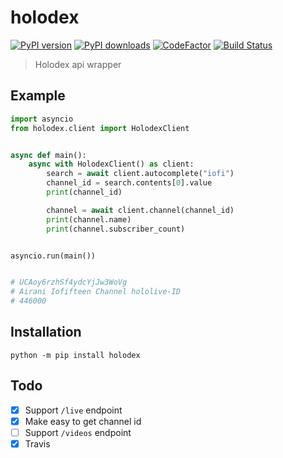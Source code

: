 # holodex

[![PyPI version](https://badge.fury.io/py/holodex.svg)](https://badge.fury.io/py/holodex) [![PyPI downloads](https://img.shields.io/pypi/dm/holodex.svg)](https://pypi.python.org/pypi/holodex) [![CodeFactor](https://www.codefactor.io/repository/github/ombe1229/holodex/badge)](https://www.codefactor.io/repository/github/ombe1229/holodex) [![Build Status](https://app.travis-ci.com/ombe1229/holodex.svg?branch=master)](https://app.travis-ci.com/ombe1229/holodex)

> Holodex api wrapper

## Example

```py
import asyncio
from holodex.client import HolodexClient


async def main():
    async with HolodexClient() as client:
        search = await client.autocomplete("iofi")
        channel_id = search.contents[0].value
        print(channel_id)

        channel = await client.channel(channel_id)
        print(channel.name)
        print(channel.subscriber_count)


asyncio.run(main())


# UCAoy6rzhSf4ydcYjJw3WoVg
# Airani Iofifteen Channel hololive-ID
# 446000
```

## Installation

```
python -m pip install holodex
```

## Todo

- [x] Support `/live` endpoint
- [x] Make easy to get channel id
- [ ] Support `/videos` endpoint
- [x] Travis
